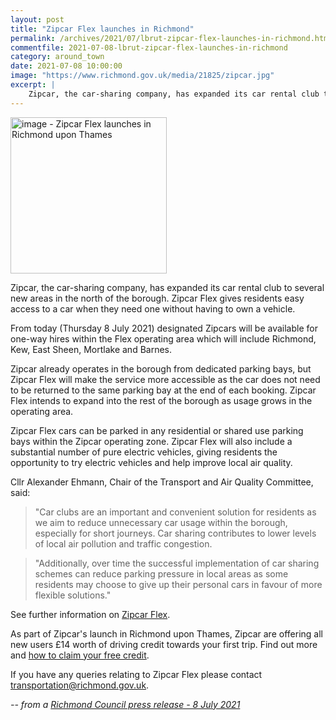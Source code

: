 ```yaml
---
layout: post
title: "Zipcar Flex launches in Richmond"
permalink: /archives/2021/07/lbrut-zipcar-flex-launches-in-richmond.html
commentfile: 2021-07-08-lbrut-zipcar-flex-launches-in-richmond
category: around_town
date: 2021-07-08 10:00:00
image: "https://www.richmond.gov.uk/media/21825/zipcar.jpg"
excerpt: |
    Zipcar, the car-sharing company, has expanded its car rental club to  several new areas in the north of the borough. Zipcar Flex gives residents  easy access to a car when they need one without having to own a vehicle.
---
```

<img src="https://www.richmond.gov.uk/media/21825/zipcar.jpg" alt="image - Zipcar Flex launches in Richmond upon Thames" width="250" class="photo right" alt="" >

Zipcar, the car-sharing company, has expanded its car rental club to  several new areas in the north of the borough. Zipcar Flex gives residents  easy access to a car when they need one without having to own a vehicle.

From today (Thursday 8 July 2021) designated Zipcars will be available for  one-way hires within the Flex operating area which will include Richmond,  Kew, East Sheen, Mortlake and Barnes.

Zipcar already operates in the borough from dedicated parking bays, but  Zipcar Flex will make the service more accessible  as the car does not need  to be returned to the same parking bay at the end of each booking. Zipcar  Flex intends to expand into the rest of the borough as usage grows in the  operating area.

Zipcar Flex cars can be parked in any residential or shared use parking  bays within the Zipcar operating zone. Zipcar Flex will also include a  substantial number of pure electric vehicles, giving residents the  opportunity to try electric vehicles and help improve local air quality.

Cllr Alexander Ehmann, Chair of the Transport and Air Quality Committee,  said:

> "Car clubs are an important and convenient solution for residents as we aim  to reduce unnecessary car usage within the borough, especially for short  journeys. Car sharing contributes to lower levels of local air pollution  and traffic congestion.

> "Additionally, over time the successful implementation of car sharing  schemes can reduce parking pressure in local areas as some residents may  choose to give up their personal cars in favour of more flexible solutions."

See further information on [Zipcar Flex](https://www.zipcar.com/en-gb/flex).

As part of Zipcar's launch in Richmond upon Thames, Zipcar are offering all  new users &pound;14 worth of driving credit towards your first trip. Find out  more and [how to claim your free credit](https://www.zipcar.com/en-gb/richmond-flex).

If you have any queries relating to Zipcar Flex please contact  [transportation@richmond.gov.uk](mailto:transportation@richmond.gov.uk).

<cite>-- from a [Richmond Council press release - 8 July 2021](https://www.richmond.gov.uk//news/july_2021/zipcar_flex_launches_in_richmond_upon_thames)</cite>
